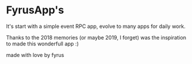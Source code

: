 # FyrusApp's

It's start with a simple event RPC app, evolve to many apps for daily work.

Thanks to the 2018 memories (or maybe 2019, I forget) was the inspiration to made this wonderfull app :)

made with love by fyrus
